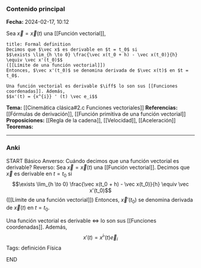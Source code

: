### Contenido principal

**Fecha:** 2024-02-17, 10:12

Sea $\vec x = \vec x(t)$ una [[Función vectorial]],

```ad-formal
title: Formal definition
Decimos que $\vec x$ es derivable en $t = t_0$ si
$$\exists \lim_{h \to 0} \frac{\vec x(t_0 + h) - \vec x(t_0)}{h} \equiv \vec x'(t_0)$$
([[Límite de una función vectorial]])
Entonces, $\vec x'(t_0)$ se denomina derivada de $\vec x(t)$ en $t = t_0$.
```

```ad-note
Una función vectorial es derivable $\iff$ lo son sus [[Funciones coordenadas]]. Además,
$$x'(t) = {x^{i}} ' (t) \vec e_i$$

```
 

**Tema:** [[Cinemática clásica#2.c Funciones vectoriales]]
**Referencias:** [[Fórmulas de derivación]], [[Función primitiva de una función vectorial]]
**Proposiciones:** [[Regla de la cadena]], [[Velocidad]], [[Aceleración]]
**Teoremas:**

---
### Anki

START
Básico
Anverso: Cuándo decimos que una función vectorial es derivable?
Reverso: Sea $\vec x = \vec x(t)$ una [[Función vectorial]]. Decimos que $\vec x$ es derivable en $t = t_0$ si
$$\exists \lim_{h \to 0} \frac{\vec x(t_0 + h) - \vec x(t_0)}{h} \equiv \vec x'(t_0)$$
([[Límite de una función vectorial]])
Entonces, $\vec x'(t_0)$ se denomina derivada de $\vec x(t)$ en $t = t_0$.

Una función vectorial es derivable $\iff$ lo son sus [[Funciones coordenadas]]. Además,
$$x'(t) = {x^{i}} ' (t) \vec e_i$$
Tags: definición Física
<!--ID: 1708275569314-->
END